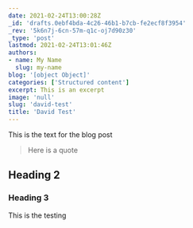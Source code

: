 ```yaml
---
date: 2021-02-24T13:00:28Z
_id: 'drafts.0ebf4bda-4c26-46b1-b7cb-fe2ecf8f3954'
_rev: '5k6n7j-6cn-57m-q1c-oj7d90z30'
_type: 'post'
lastmod: 2021-02-24T13:01:46Z
authors: 
- name: My Name
  slug: my-name
blog: '[object Object]'
categories: ['Structured content']
excerpt: This is an excerpt
image: 'null'
slug: 'david-test'
title: 'David Test'
---
```


This is the text for the blog post



> Here is a quote



## Heading 2

### Heading 3



This is the testing
